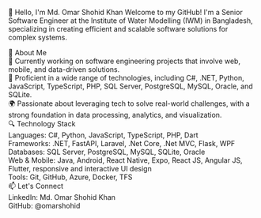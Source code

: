 👋 Hello, I'm Md. Omar Shohid Khan
Welcome to my GitHub! I'm a Senior Software Engineer at the Institute of Water Modelling (IWM) in Bangladesh, specializing in creating efficient and scalable software solutions for complex systems.

🚀 About Me<br />
💼 Currently working on software engineering projects that involve web, mobile, and data-driven solutions.<br />
🔧 Proficient in a wide range of technologies, including C#, .NET, Python, JavaScript, TypeScript, PHP, SQL Server, PostgreSQL, MySQL, Oracle, and SQLite.<br />
🌍 Passionate about leveraging tech to solve real-world challenges, with a strong foundation in data processing, analytics, and visualization.<br />
🔍 Technology Stack<br />
Languages: C#, Python, JavaScript, TypeScript, PHP, Dart <br />
Frameworks: .NET, FastAPI, Laravel, .Net Core, .Net MVC, Flask, WPF <br />
Databases: SQL Server, PostgreSQL, MySQL, SQLite, Oracle <br />
Web & Mobile: Java, Android, React Native, Expo, React JS, Angular JS, Flutter, responsive and interactive UI design <br />
Tools: Git, GitHub, Azure, Docker, TFS <br />
📫 Let's Connect <br />
LinkedIn: Md. Omar Shohid Khan <br />
GitHub: @omarshohid <br />
